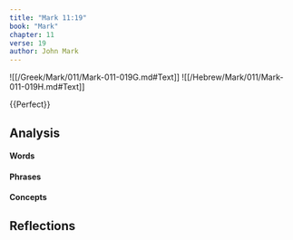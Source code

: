 ```yaml
---
title: "Mark 11:19"
book: "Mark"
chapter: 11
verse: 19
author: John Mark
---
```

![[/Greek/Mark/011/Mark-011-019G.md#Text]]
![[/Hebrew/Mark/011/Mark-011-019H.md#Text]]

{{Perfect}}

## Analysis

#### Words

#### Phrases

#### Concepts

## Reflections
